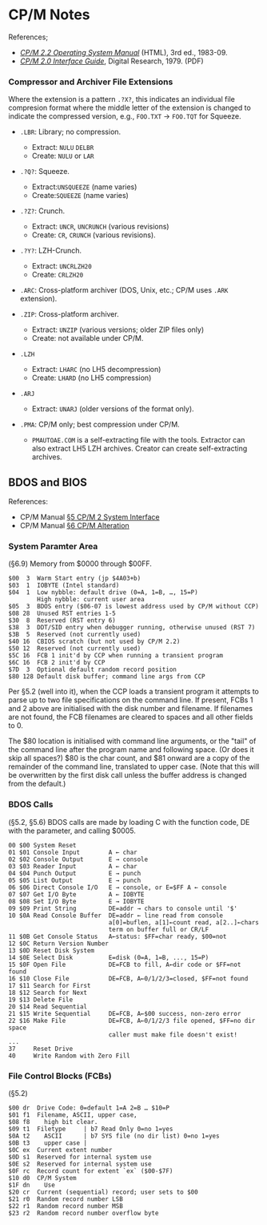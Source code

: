 CP/M Notes
==========

References;
- [_CP/M 2.2 Operating System Manual_][htm] (HTML), 3rd ed., 1983-09.
- [_CP/M 2.0 Interface Guide_][ig], Digital Research, 1979. (PDF)

### Compressor and Archiver File Extensions

Where the extension is a pattern `.?X?`, this indicates an individual file
compresion format where the middle letter of the extension is changed to
indicate the compressed version, e.g., `FOO.TXT` → `FOO.TQT` for Squeeze.

- `.LBR`: Library; no compression.
  - Extract: `NULU` `DELBR`
  - Create: `NULU` or `LAR`

- `.?Q?`: Squeeze.
  - Extract:`UNSQUEEZE` (name varies)
  - Create:`SQUEEZE` (name varies)

- `.?Z?`: Crunch.
  - Extract: `UNCR`, `UNCRUNCH` (various revisions)
  - Create: `CR`, `CRUNCH` (various revisions).

- `.?Y?`: LZH-Crunch.
  - Extract: `UNCRLZH20`
  - Create: `CRLZH20`

- `.ARC`: Cross-platform archiver (DOS, Unix, etc.; CP/M uses `.ARK` extension).

- `.ZIP`: Cross-platform archiver.
  - Extract: `UNZIP` (various versions; older ZIP files only)
  - Create: not available under CP/M.

- `.LZH`
  - Extract: `LHARC` (no LH5 decompression)
  - Create: `LHARD` (no LH5 compression)

- `.ARJ`
  - Extract: `UNARJ` (older versions of the format only).

- `.PMA`: CP/M only; best compression under CP/M.
  - `PMAUTOAE.COM` is a self-extracting file with the tools. Extractor can
    also extract LH5 LZH archives. Creator can create self-extracting
    archives.

BDOS and BIOS
-------------

References:
- CP/M Manual [§5 CP/M 2 System Interface][htm5]
- CP/M Manual [§6 CP/M Alteration][htm6]

### System Paramter Area

(§6.9) Memory from $0000 through $00FF.

    $00  3  Warm Start entry (jp $4A03+b)
    $03  1  IOBYTE (Intel standard)
    $04  1  Low nybble: default drive (0=A, 1=B, …, 15=P)
            High nybble: current user area
    $05  3  BDOS entry ($06-07 is lowest address used by CP/M without CCP)
    $08 28  Unused RST entries 1-5
    $30  8  Reserved (RST entry 6)
    $38  3  DDT/SID entry when debugger running, otherwise unused (RST 7)
    $3B  5  Reserved (not currently used)
    $40 16  CBIOS scratch (but not used by CP/M 2.2)
    $50 12  Reserved (not currently used)
    $5C 16  FCB 1 init'd by CCP when running a transient program
    $6C 16  FCB 2 init'd by CCP
    $7D  3  Optional default random record position
    $80 128 Default disk buffer; command line args from CCP

Per §5.2 (well into it), when the CCP loads a transient program it attempts
to parse up to two file specifications on the command line. If present,
FCBs 1 and 2 above are initialised with the disk number and filename. If
filenames are not found, the FCB filenames are cleared to spaces and all
other fields to 0.

The $80 location is initialised with command line arguments, or the "tail"
of the command line after the program name and following space. (Or does it
skip all spaces?) $80 is the char count, and $81 onward are a copy of the
remainder of the command line, translated to upper case. (Note that this
will be overwritten by the first disk call unless the buffer address is
changed from the default.)

### BDOS Calls

(§5.2, §5.6) BDOS calls are made by loading C with the function code, DE
with the parameter, and calling $0005.

    00 $00 System Reset
    01 $01 Console Input        A ← char
    02 $02 Console Output       E → console
    03 $03 Reader Input         A ← char
    04 $04 Punch Output         E → punch
    05 $05 List Output          E → punch
    06 $06 Direct Console I/O   E → console, or E=$FF A ← console
    07 $07 Get I/O Byte         A ← IOBYTE
    08 $08 Set I/O Byte         E → IOBYTE
    09 $09 Print String         DE=addr → chars to console until '$'
    10 $0A Read Console Buffer  DE=addr ← line read from console
                                a[0]=buflen, a[1]←count read, a[2..]←chars
                                term on buffer full or CR/LF
    11 $0B Get Console Status   A←status: $FF=char ready, $00=not
    12 $0C Return Version Number
    13 $0D Reset Disk System
    14 $0E Select Disk          E=disk (0=A, 1=B, ..., 15=P)
    15 $0F Open File            DE=FCB to fill, A←dir code or $FF=not found
    16 $10 Close File           DE=FCB, A←0/1/2/3=closed, $FF=not found
    17 $11 Search for First
    18 $12 Search for Next
    19 $13 Delete File
    20 $14 Read Sequential
    21 $15 Write Sequential     DE=FCB, A←$00 success, non-zero error
    22 $16 Make File            DE=FCB, A←0/1/2/3 file opened, $FF=no dir space
                                caller must make file doesn't exist!
    ...
    37     Reset Drive
    40     Write Random with Zero Fill

### File Control Blocks (FCBs)

(§5.2)

    $00 dr  Drive Code: 0=default 1=A 2=B … $10=P
    $01 f1  Filename, ASCII, upper case,
    $08 f8    high bit clear.
    $09 t1  Filetype     | b7 Read Only 0=no 1=yes
    $0A t2    ASCII      | b7 SYS file (no dir list) 0=no 1=yes
    $0B t3    upper case |
    $0C ex  Current extent number
    $0D s1  Reserved for internal system use
    $0E s2  Reserved for internal system use
    $0F rc  Record count for extent `ex` ($00-$7F)
    $10 d0  CP/M System
    $1F dn    Use
    $20 cr  Current (sequential) record; user sets to $00
    $21 r0  Random record number LSB
    $22 r1  Random record number MSB
    $23 r2  Random record number overflow byte


<!-------------------------------------------------------------------->
[htm]: http://www.gaby.de/cpm/manuals/archive/cpm22htm/
[htm5]: http://www.gaby.de/cpm/manuals/archive/cpm22htm/ch5.htm
[htm6]: http://www.gaby.de/cpm/manuals/archive/cpm22htm/ch6.htm
[ig]: https://bitsavers.org/pdf/digitalResearch/cpm/2.0/CPM_2_0_Interface_Guide_1979.pdf
